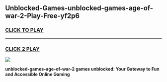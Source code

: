 
## Unblocked-Games-unblocked-games-age-of-war-2-Play-Free-yf2p6
<h3>
<a href="https://premium76.site?title=unblocked-games-age-of-war-2&ref=23A">CLICK TO PLAY</a></h3>
<hr>

<h3>
<a href="https://premium76.site?title=unblocked-games-age-of-war-2&ref=23A">CLICK 2 PLAY</a>
  
</h3>

<a href="https://premium76.site?title=unblocked-games-age-of-war-2&ref=23A"><img src="https://clearcache.store/games.png"></a>


**unblocked-games-age-of-war-2 games unblocked: Your Gateway to Fun and Accessible Online Gaming**
